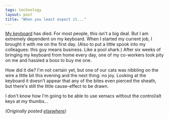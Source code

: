 ```yaml
---
tags: technology
layout: post
title: "When you least expect it..."
---
```




<p><a href="http://www.kinesis-ergo.com/classic.html">My keyboard</a> has died. For most people, this isn't a big deal. But I am extremely dependent on my keyboard. When I started my current job, I brought it with me on the first day. (Also to put a little spook into my colleagues: this guy means business. Like a pool shark.) After six weeks of bringing my keyboard from home every day, one of my co-workers took pity on me and hassled a boss to buy me one.</p>

<p>How did it die? I'm not certain yet, but one of our cats was nibbling on the wire a little bit this evening and the next thing: no joy. Looking at the keyboard it doesn't appear that any of the bites even pierced the sheath, but there's still the little cause-effect to be drawn.</p>

<p>I don't know how I'm going to be able to use xemacs without the control/alt keys at my thumbs...</p>

<p>
<p><em>(Originally posted <a href="http://use.perl.org/~lachoy/journal/2797">elsewhere</a>)</em></p>


